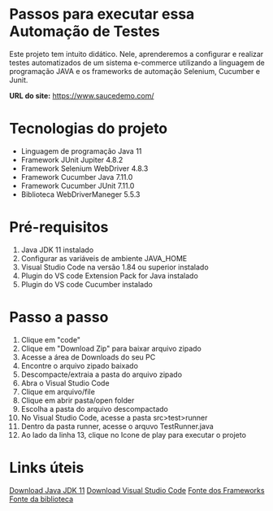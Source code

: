 # Passos para executar essa Automação de Testes

Este projeto tem intuito didático. Nele, aprenderemos a configurar e realizar testes automatizados de um sistema e-commerce utilizando a linguagem de programação JAVA e os frameworks de automação Selenium, Cucumber e Junit.

**URL do site:** https://www.saucedemo.com/

# Tecnologias do projeto

 - Linguagem de programação Java 11
 - Framework JUnit Jupiter 4.8.2
 - Framework Selenium WebDriver 4.8.3
 - Framework Cucumber Java 7.11.0
 - Framework Cucumber JUnit 7.11.0
 - Biblioteca WebDriverManeger 5.5.3

# Pré-requisitos

 1. Java JDK 11 instalado
 2. Configurar as variáveis de ambiente JAVA_HOME
 3. Visual Studio Code na versão 1.84 ou superior instalado
 4. Plugin do VS code Extension Pack for Java instalado
 5. Plugin do VS code Cucumber instalado

# Passo a passo 

 1. Clique em "code" 
 2. Clique em "Download Zip" para baixar arquivo zipado
 3. Acesse a área de Downloads do seu PC
 4. Encontre o arquivo zipado baixado
 5. Descompacte/extraia a pasta do arquivo zipado
 6. Abra o Visual Studio Code
 7. Clique em arquivo/file 
 8. Clique em abrir pasta/open folder
 9. Escolha a pasta do arquivo descompactado
 10. No Visual Studio Code, acesse a pasta src>test>runner
 11. Dentro da pasta runner, acesse o arquvo TestRunner.java
 12. Ao lado da linha 13, clique no Icone de play para executar o projeto

# Links úteis
[Download Java JDK 11](https://www.oracle.com/br/java/technologies/javase/jdk11-archive-downloads.html)
[Download Visual Studio Code](https://code.visualstudio.com/)
[Fonte dos Frameworks](https://mvnrepository.com/) 
[Fonte da biblioteca](https://github.com/bonigarcia/webdrivermanager)
